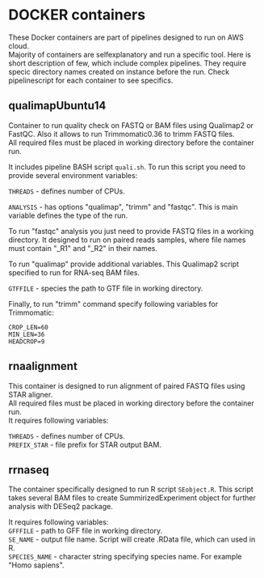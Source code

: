 
# DOCKER containers

These Docker containers are part of pipelines designed to run on AWS cloud.  
Majority of containers are selfexplanatory and run a specific tool. Here is short description of few, which include complex pipelines. They require specic directory names created on instance before the run. Check pipelinescript for each container to see specifics.  

## qualimapUbuntu14

Container to run quality check on FASTQ or BAM files using Qualimap2 or FastQC. Also it allows to run Trimmomatic0.36 to trimm FASTQ files.  
All required files must be placed in working directory before the container run.  

It includes pipeline BASH script `quali.sh`. To run this script you need to provide several environment variables:  

`THREADS` - defines number of CPUs.  

`ANALYSIS` - has options "qualimap", "trimm" and "fastqc". This is main variable defines the type of the run.  

To run "fastqc" analysis you just need to provide FASTQ files in a working directory. It designed to run on paired reads samples, where file names must contain "_R1" and "_R2" in their names.  

To run "qualimap" provide additional variables. This Qualimap2 script specified to run for RNA-seq BAM files.  

`GTFFILE` - species the path to GTF file in working directory.  

Finally, to run "trimm" command specify following variables for Trimmomatic:  

```
CROP_LEN=60
MIN_LEN=36
HEADCROP=9
```
## rnaalignment

This container is designed to run alignment of paired FASTQ files using STAR aligner.  
All required files must be placed in working directory before the container run.  
It requires following variables:  

`THREADS` - defines number of CPUs.  
`PREFIX_STAR` - file prefix for STAR output BAM.

## rrnaseq

The container specifically designed to run R script `SEobject.R`. This script takes several BAM files to create SummirizedExperiment object for further analysis with DESeq2 package.  

It requires following variables:  
`GFFFILE` - path to GFF file in working directory.  
`SE_NAME` - output file name. Script will create .RData file, which can used in R.  
`SPECIES_NAME` - character string specifying species name. For example "Homo sapiens".  
